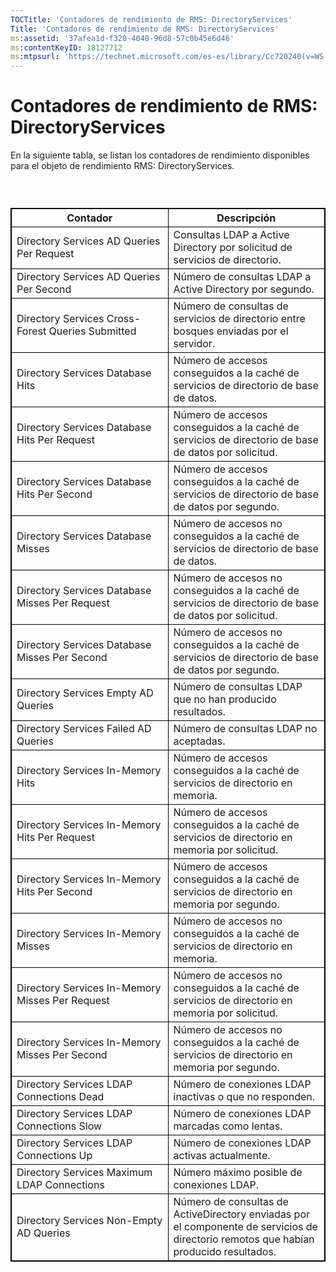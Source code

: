```yaml
---
TOCTitle: 'Contadores de rendimiento de RMS: DirectoryServices'
Title: 'Contadores de rendimiento de RMS: DirectoryServices'
ms:assetid: '37afea1d-f320-4040-96d8-57c0b45e6d46'
ms:contentKeyID: 18127712
ms:mtpsurl: 'https://technet.microsoft.com/es-es/library/Cc720240(v=WS.10)'
---
```


Contadores de rendimiento de RMS: DirectoryServices
===================================================

En la siguiente tabla, se listan los contadores de rendimiento disponibles para el objeto de rendimiento RMS: DirectoryServices.

###  

 
<table style="border:1px solid black;">
<colgroup>
<col width="50%" />
<col width="50%" />
</colgroup>
<thead>
<tr class="header">
<th style="border:1px solid black;" >Contador</th>
<th style="border:1px solid black;" >Descripción</th>
</tr>
</thead>
<tbody>
<tr class="odd">
<td style="border:1px solid black;">Directory Services AD Queries Per Request</td>
<td style="border:1px solid black;">Consultas LDAP a Active Directory por solicitud de servicios de directorio.</td>
</tr>
<tr class="even">
<td style="border:1px solid black;">Directory Services AD Queries Per Second</td>
<td style="border:1px solid black;">Número de consultas LDAP a Active Directory por segundo.</td>
</tr>
<tr class="odd">
<td style="border:1px solid black;">Directory Services Cross-Forest Queries Submitted</td>
<td style="border:1px solid black;">Número de consultas de servicios de directorio entre bosques enviadas por el servidor.</td>
</tr>
<tr class="even">
<td style="border:1px solid black;">Directory Services Database Hits</td>
<td style="border:1px solid black;">Número de accesos conseguidos a la caché de servicios de directorio de base de datos.</td>
</tr>
<tr class="odd">
<td style="border:1px solid black;">Directory Services Database Hits Per Request</td>
<td style="border:1px solid black;">Número de accesos conseguidos a la caché de servicios de directorio de base de datos por solicitud.</td>
</tr>
<tr class="even">
<td style="border:1px solid black;">Directory Services Database Hits Per Second</td>
<td style="border:1px solid black;">Número de accesos conseguidos a la caché de servicios de directorio de base de datos por segundo.</td>
</tr>
<tr class="odd">
<td style="border:1px solid black;">Directory Services Database Misses</td>
<td style="border:1px solid black;">Número de accesos no conseguidos a la caché de servicios de directorio de base de datos.</td>
</tr>
<tr class="even">
<td style="border:1px solid black;">Directory Services Database Misses Per Request</td>
<td style="border:1px solid black;">Número de accesos no conseguidos a la caché de servicios de directorio de base de datos por solicitud.</td>
</tr>
<tr class="odd">
<td style="border:1px solid black;">Directory Services Database Misses Per Second</td>
<td style="border:1px solid black;">Número de accesos no conseguidos a la caché de servicios de directorio de base de datos por segundo.</td>
</tr>
<tr class="even">
<td style="border:1px solid black;">Directory Services Empty AD Queries</td>
<td style="border:1px solid black;">Número de consultas LDAP que no han producido resultados.</td>
</tr>
<tr class="odd">
<td style="border:1px solid black;">Directory Services Failed AD Queries</td>
<td style="border:1px solid black;">Número de consultas LDAP no aceptadas.</td>
</tr>
<tr class="even">
<td style="border:1px solid black;">Directory Services In-Memory Hits</td>
<td style="border:1px solid black;">Número de accesos conseguidos a la caché de servicios de directorio en memoria.</td>
</tr>
<tr class="odd">
<td style="border:1px solid black;">Directory Services In-Memory Hits Per Request</td>
<td style="border:1px solid black;">Número de accesos conseguidos a la caché de servicios de directorio en memoria por solicitud.</td>
</tr>
<tr class="even">
<td style="border:1px solid black;">Directory Services In-Memory Hits Per Second</td>
<td style="border:1px solid black;">Número de accesos conseguidos a la caché de servicios de directorio en memoria por segundo.</td>
</tr>
<tr class="odd">
<td style="border:1px solid black;">Directory Services In-Memory Misses</td>
<td style="border:1px solid black;">Número de accesos no conseguidos a la caché de servicios de directorio en memoria.</td>
</tr>
<tr class="even">
<td style="border:1px solid black;">Directory Services In-Memory Misses Per Request</td>
<td style="border:1px solid black;">Número de accesos no conseguidos a la caché de servicios de directorio en memoria por solicitud.</td>
</tr>
<tr class="odd">
<td style="border:1px solid black;">Directory Services In-Memory Misses Per Second</td>
<td style="border:1px solid black;">Número de accesos no conseguidos a la caché de servicios de directorio en memoria por segundo.</td>
</tr>
<tr class="even">
<td style="border:1px solid black;">Directory Services LDAP Connections Dead</td>
<td style="border:1px solid black;">Número de conexiones LDAP inactivas o que no responden.</td>
</tr>
<tr class="odd">
<td style="border:1px solid black;">Directory Services LDAP Connections Slow</td>
<td style="border:1px solid black;">Número de conexiones LDAP marcadas como lentas.</td>
</tr>
<tr class="even">
<td style="border:1px solid black;">Directory Services LDAP Connections Up</td>
<td style="border:1px solid black;">Número de conexiones LDAP activas actualmente.</td>
</tr>
<tr class="odd">
<td style="border:1px solid black;">Directory Services Maximum LDAP Connections</td>
<td style="border:1px solid black;">Número máximo posible de conexiones LDAP.</td>
</tr>
<tr class="even">
<td style="border:1px solid black;">Directory Services Non-Empty AD Queries</td>
<td style="border:1px solid black;">Número de consultas de ActiveDirectory enviadas por el componente de servicios de directorio remotos que habían producido resultados.</td>
</tr>
</tbody>
</table>
